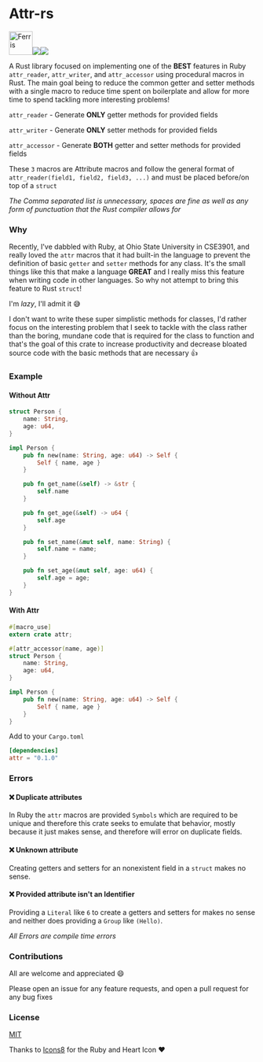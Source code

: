 # Attr-rs

<img src="https://www.rustacean.net/assets/cuddlyferris.svg" alt="Ferris" width="48px" height="48px"><img src="https://img.icons8.com/officel/40/000000/hearts.png"><img src="https://img.icons8.com/color/48/000000/ruby-programming-language.png">

A Rust library focused on implementing one of the **BEST** features in Ruby `attr_reader`, `attr_writer`, and `attr_accessor` using procedural macros in Rust. The main goal being to reduce the common getter and setter methods with a single macro to reduce time spent on boilerplate and allow for more time to spend tackling more interesting problems!

`attr_reader` - Generate **ONLY** getter methods for provided fields

`attr_writer` - Generate **ONLY** setter methods for provided fields

`attr_accessor` - Generate **BOTH** getter and setter methods for provided fields

These `3` macros are Attribute macros and follow the general format of `attr_reader(field1, field2, field3, ...)` and must be placed before/on top of a `struct`

_The Comma separated list is unnecessary, spaces are fine as well as any form of punctuation that the Rust compiler allows for_

### Why

Recently, I've dabbled with Ruby, at Ohio State University in CSE3901, and really loved the `attr` macros that it had built-in the language to prevent the definition of basic `getter` and `setter` methods for any class. It's the small things like this that make a language **GREAT** and I really miss this feature when writing code in other languages. So why not attempt to bring this feature to Rust `struct`!

I'm _lazy_, I'll admit it :sweat_smile:

I don't want to write these super simplistic methods for classes, I'd rather focus on the interesting problem that I seek to tackle with the class rather than the boring, mundane code that is required for the class to function and that's the goal of this crate to increase productivity and decrease bloated source code with the basic methods that are necessary :+1:

### Example

#### Without Attr

```rust
struct Person {
	name: String,
    age: u64,
}

impl Person {
	pub fn new(name: String, age: u64) -> Self {
    	Self { name, age }
    }

    pub fn get_name(&self) -> &str {
    	self.name
    }

    pub fn get_age(&self) -> u64 {
    	self.age
    }

    pub fn set_name(&mut self, name: String) {
    	self.name = name;
    }

    pub fn set_age(&mut self, age: u64) {
    	self.age = age;
    }
}
```

#### With Attr

```rust
#[macro_use]
extern crate attr;

#[attr_accessor(name, age)]
struct Person {
	name: String,
    age: u64,
}

impl Person {
	pub fn new(name: String, age: u64) -> Self {
    	Self { name, age }
    }
}
```

Add to your `Cargo.toml`

```toml
[dependencies]
attr = "0.1.0"
```

### Errors

#### :x: Duplicate attributes

In Ruby the `attr` macros are provided `Symbols` which are required to be unique and therefore this crate seeks to emulate that behavior, mostly because it just makes sense, and therefore will error on duplicate fields.

#### :x: Unknown attribute

Creating getters and setters for an nonexistent field in a `struct` makes no sense.

#### :x: Provided attribute isn't an Identifier

Providing a `Literal` like `6` to create a getters and setters for makes no sense and neither does providing a `Group` like `(Hello)`.

_All Errors are compile time errors_

### Contributions

All are welcome and appreciated :smile:

Please open an issue for any feature requests, and open a pull request for any bug fixes

### License

[MIT](/LICENSE)

Thanks to [Icons8](https://icons8.com/) for the Ruby and Heart Icon :heart:
